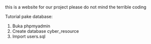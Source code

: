 this is a website for our project please do not mind the terrible coding


Tutorial pake database:
1. Buka phpmyadmin
2. Create database cyber_resource
3. Import users.sql
